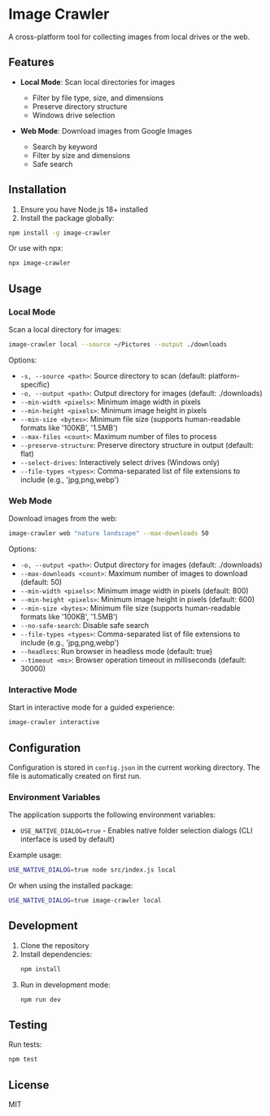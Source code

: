# Image Crawler

A cross-platform tool for collecting images from local drives or the web.

## Features

- **Local Mode**: Scan local directories for images
  - Filter by file type, size, and dimensions
  - Preserve directory structure
  - Windows drive selection

- **Web Mode**: Download images from Google Images
  - Search by keyword
  - Filter by size and dimensions
  - Safe search

## Installation

1. Ensure you have Node.js 18+ installed
2. Install the package globally:

```bash
npm install -g image-crawler
```

Or use with npx:

```bash
npx image-crawler
```

## Usage

### Local Mode

Scan a local directory for images:

```bash
image-crawler local --source ~/Pictures --output ./downloads
```

Options:
- `-s, --source <path>`: Source directory to scan (default: platform-specific)
- `-o, --output <path>`: Output directory for images (default: ./downloads)
- `--min-width <pixels>`: Minimum image width in pixels
- `--min-height <pixels>`: Minimum image height in pixels
- `--min-size <bytes>`: Minimum file size (supports human-readable formats like '100KB', '1.5MB')
- `--max-files <count>`: Maximum number of files to process
- `--preserve-structure`: Preserve directory structure in output (default: flat)
- `--select-drives`: Interactively select drives (Windows only)
- `--file-types <types>`: Comma-separated list of file extensions to include (e.g., 'jpg,png,webp')

### Web Mode

Download images from the web:

```bash
image-crawler web "nature landscape" --max-downloads 50
```

Options:
- `-o, --output <path>`: Output directory for images (default: ./downloads)
- `--max-downloads <count>`: Maximum number of images to download (default: 50)
- `--min-width <pixels>`: Minimum image width in pixels (default: 800)
- `--min-height <pixels>`: Minimum image height in pixels (default: 600)
- `--min-size <bytes>`: Minimum file size (supports human-readable formats like '100KB', '1.5MB')
- `--no-safe-search`: Disable safe search
- `--file-types <types>`: Comma-separated list of file extensions to include (e.g., 'jpg,png,webp')
- `--headless`: Run browser in headless mode (default: true)
- `--timeout <ms>`: Browser operation timeout in milliseconds (default: 30000)

### Interactive Mode

Start in interactive mode for a guided experience:

```bash
image-crawler interactive
```

## Configuration

Configuration is stored in `config.json` in the current working directory. The file is automatically created on first run.

### Environment Variables

The application supports the following environment variables:

- `USE_NATIVE_DIALOG=true` - Enables native folder selection dialogs (CLI interface is used by default)

Example usage:

```bash
USE_NATIVE_DIALOG=true node src/index.js local
```

Or when using the installed package:

```bash
USE_NATIVE_DIALOG=true image-crawler local
```

## Development

1. Clone the repository
2. Install dependencies:
   ```bash
   npm install
   ```
3. Run in development mode:
   ```bash
   npm run dev
   ```

## Testing

Run tests:

```bash
npm test
```

## License

MIT
